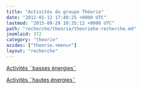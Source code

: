 ```yaml
---
title: "Activités du groupe Théorie"
date: "2012-01-12 17:40:25 +0000 UTC"
lastmod: "2015-09-29 10:35:12 +0000 UTC"
path: "recherche/theorie/theoriehe-recherche.md"
joomlaid: 372
category: "theorie"
asides: ["theorie.+menu+"]
layout: "recherche"
---
```

[Activités ¨basses énergies¨](/recherche/theorie/theoriebe-presentation)  

[Activités ¨hautes énergies¨](/recherche/theorie/sous-groupe-hautes-energies)
